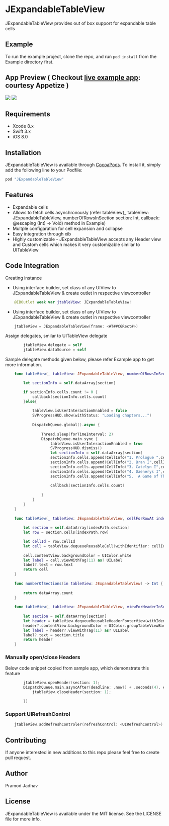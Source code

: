 # JExpandableTableView
JExpandableTableView provides out of box support for expandable table cells

## Example
To run the example project, clone the repo, and run `pod install` from the Example directory first.

## App Preview ( Checkout [live example app](https://appetize.io/embed/pa5850fv541uff63va4dxtcjrw?device=iphone7&scale=75&orientation=portrait&osVersion=10.3): courtesy Appetize ) 
![](https://github.com/jadhavp/JExpandableTableView/blob/master/Example/preview.gif)
![](https://github.com/jadhavp/JExpandableTableView/blob/master/Example/Screen_Shot_3.png)

## Requirements
* Xcode 8.x
* Swift 3.x
* iOS 8.0

## Installation

JExpandableTableView is available through [CocoaPods](http://cocoapods.org). To install
it, simply add the following line to your Podfile:

```ruby
pod "JExpandableTableView"
```
## Features
* Expandable cells
* Allows to fetch cells asynchronously (refer tableView(_ tableView: JExpandableTableView, numberOfRowsInSection section: Int, callback:  @escaping (Int) -> Void) method in Example)
* Multple configaration for cell expansion and collapse
* Easy integration through xib
* Highly customizable - JExpandableTableView accepts any Header view and Custom cells which makes it very customizable similar to UITableView

## Code Integration
Creating instance 
* Using interface builder, set class of any UIView to JExpandableTableView & create outlet in respective viewcontroller
```swift
    @IBOutlet weak var jtableView: JExpandableTableView!
```
* Using interface builder, set class of any UIView to JExpandableTableView & create outlet in respective viewcontroller
```swift
    jtableView = JExpandableTableView(frame: <#T##CGRect#>)
```
Assign delegates, smilar to UITableView delegate
```swift
        jtableView.delegate = self
        jtableView.dataSource = self
```
Sample delegate methods given below, please refer Example app to get more information.
```swift
    func tableView(_ tableView: JExpandableTableView, numberOfRowsInSection section: Int, callback:  @escaping (Int) -> Void) {

        let sectionInfo = self.dataArray[section]

        if sectionInfo.cells.count != 0 {
            callback(sectionInfo.cells.count)
        }else{
            
            tableView.isUserInteractionEnabled = false
            SVProgressHUD.show(withStatus: "Loading chapters...")
            
            DispatchQueue.global().async {
                
                Thread.sleep(forTimeInterval: 2)
                DispatchQueue.main.sync {
                    tableView.isUserInteractionEnabled = true
                    SVProgressHUD.dismiss()
                    let sectionInfo = self.dataArray[section]
                    sectionInfo.cells.append(CellInfo("1. Prologue ",cellId: "TextCell"))
                    sectionInfo.cells.append(CellInfo("2. Bran I",cellId: "TextCell"))
                    sectionInfo.cells.append(CellInfo("3. Catelyn I",cellId: "TextCell"))
                    sectionInfo.cells.append(CellInfo("4. Daenerys I",cellId: "TextCell"))
                    sectionInfo.cells.append(CellInfo("5.  A Game of Thrones, very very long chapter beyond the wall",cellId: "TextCell"))
                    
                    callback(sectionInfo.cells.count)
                    
                }
            }
        }
    }
    
    func tableView(_ tableView: JExpandableTableView, cellForRowAt indexPath: IndexPath) -> UITableViewCell{
        
        let section = self.dataArray[indexPath.section]
        let row = section.cells[indexPath.row]

        let cellId = row.cellId
        let cell = tableView.dequeueReusableCell(withIdentifier: cellId!, for: indexPath)
    
        cell.contentView.backgroundColor = UIColor.white
        let label = cell.viewWithTag(11) as? UILabel
        label?.text = row.text
        return cell
    }
    
    func numberOfSections(in tableView: JExpandableTableView) -> Int {
        
        return dataArray.count
    }
    
    func tableView(_ tableView: JExpandableTableView, viewForHeaderInSection section: Int) -> UIView? {
        
        let section = self.dataArray[section]
        let header = tableView.dequeueReusableHeaderFooterView(withIdentifier: "HeaderView")
        header?.contentView.backgroundColor = UIColor.groupTableViewBackground
        let label = header?.viewWithTag(11) as? UILabel
        label?.text = section.title
        return header
    }
```

### Manually open/close Headers
Below code snippet copied from sample app, which demonstrate this feature
```swift
        jtableView.openHeader(section: 1);
        DispatchQueue.main.asyncAfter(deadline: .now() + .seconds(4), execute: {
            jtableView.closeHeader(section: 1);

        })
```

### Support UIRefreshControl
```swift
    jtableView.addRefreshControler(refreshControl: <UIRefreshControl>)
```

## Contributing

If anyone interested in new additions to this repo please feel free to create pull request.

## Author

Pramod Jadhav

## License

JExpandableTableView is available under the MIT license. See the LICENSE file for more info.
